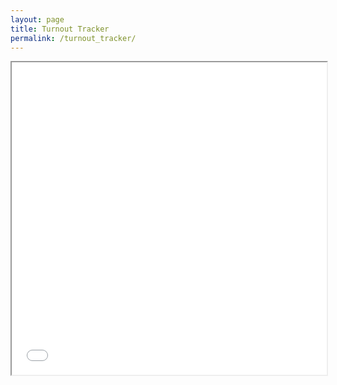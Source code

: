 ```yaml
---
layout: page
title: Turnout Tracker
permalink: /turnout_tracker/
---
```



<iframe src="/assets/files/turnout_tracker_philadelphia-14.html" width="100%" height="500px"></iframe>